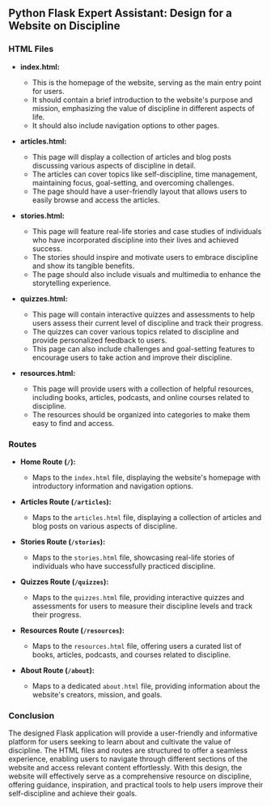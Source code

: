 ## Python Flask Expert Assistant: Design for a Website on Discipline

### HTML Files

- **index.html:**
  - This is the homepage of the website, serving as the main entry point for users.
  - It should contain a brief introduction to the website's purpose and mission, emphasizing the value of discipline in different aspects of life.
  - It should also include navigation options to other pages.

- **articles.html:**
  - This page will display a collection of articles and blog posts discussing various aspects of discipline in detail.
  - The articles can cover topics like self-discipline, time management, maintaining focus, goal-setting, and overcoming challenges.
  - The page should have a user-friendly layout that allows users to easily browse and access the articles.

- **stories.html:**
  - This page will feature real-life stories and case studies of individuals who have incorporated discipline into their lives and achieved success.
  - The stories should inspire and motivate users to embrace discipline and show its tangible benefits.
  - The page should also include visuals and multimedia to enhance the storytelling experience.

- **quizzes.html:**
  - This page will contain interactive quizzes and assessments to help users assess their current level of discipline and track their progress.
  - The quizzes can cover various topics related to discipline and provide personalized feedback to users.
  - This page can also include challenges and goal-setting features to encourage users to take action and improve their discipline.

- **resources.html:**
  - This page will provide users with a collection of helpful resources, including books, articles, podcasts, and online courses related to discipline.
  - The resources should be organized into categories to make them easy to find and access.

### Routes

- **Home Route (`/`):**
  - Maps to the `index.html` file, displaying the website's homepage with introductory information and navigation options.

- **Articles Route (`/articles`):**
  - Maps to the `articles.html` file, displaying a collection of articles and blog posts on various aspects of discipline.

- **Stories Route (`/stories`):**
  - Maps to the `stories.html` file, showcasing real-life stories of individuals who have successfully practiced discipline.

- **Quizzes Route (`/quizzes`):**
  - Maps to the `quizzes.html` file, providing interactive quizzes and assessments for users to measure their discipline levels and track their progress.

- **Resources Route (`/resources`):**
  - Maps to the `resources.html` file, offering users a curated list of books, articles, podcasts, and courses related to discipline.

- **About Route (`/about`):**
  - Maps to a dedicated `about.html` file, providing information about the website's creators, mission, and goals.

### Conclusion

The designed Flask application will provide a user-friendly and informative platform for users seeking to learn about and cultivate the value of discipline. The HTML files and routes are structured to offer a seamless experience, enabling users to navigate through different sections of the website and access relevant content effortlessly. With this design, the website will effectively serve as a comprehensive resource on discipline, offering guidance, inspiration, and practical tools to help users improve their self-discipline and achieve their goals.